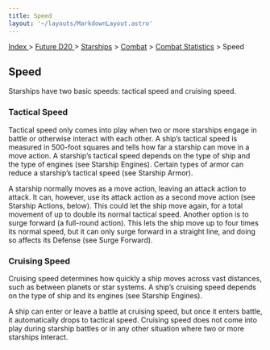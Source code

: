 ```yaml
---
title: Speed
layout: '~/layouts/MarkdownLayout.astro'
---
```


[ Index ](/) > [ Future D20 ](/future.d20.srd) > [Starships](/future.d20.srd/starships) > [Combat](/future.d20.srd/starships/combat) > [Combat Statistics](/future.d20.srd/starships/combat/combat.statistics) > Speed

## Speed

Starships have two basic speeds: tactical speed and cruising speed.

### Tactical Speed

Tactical speed only comes into play when two or more starships engage in
battle or otherwise interact with each other. A ship’s tactical speed is
measured in 500-foot squares and tells how far a starship can move in a move
action. A starship’s tactical speed depends on the type of ship and the type
of engines (see Starship Engines). Certain types of armor can reduce a
starship’s tactical speed (see Starship Armor).

A starship normally moves as a move action, leaving an attack action to
attack. It can, however, use its attack action as a second move action (see
Starship Actions, below). This could let the ship move again, for a total
movement of up to double its normal tactical speed. Another option is to surge
forward (a full-round action). This lets the ship move up to four times its
normal speed, but it can only surge forward in a straight line, and doing so
affects its Defense (see Surge Forward).

### Cruising Speed

Cruising speed determines how quickly a ship moves across vast distances, such
as between planets or star systems. A ship’s cruising speed depends on the
type of ship and its engines (see Starship Engines).

A ship can enter or leave a battle at cruising speed, but once it enters
battle, it automatically drops to tactical speed. Cruising speed does not come
into play during starship battles or in any other situation where two or more
starships interact.

